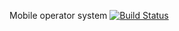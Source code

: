 Mobile operator system
[![Build Status](https://travis-ci.org/MikhailovNikita/mobile-operator-system.svg?branch=master)](https://travis-ci.org/MikhailovNikita/mobile-operator-system)
